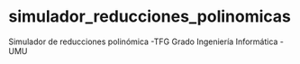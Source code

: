 # simulador_reducciones_polinomicas
Simulador de reducciones polinómica -TFG Grado Ingeniería Informática - UMU
